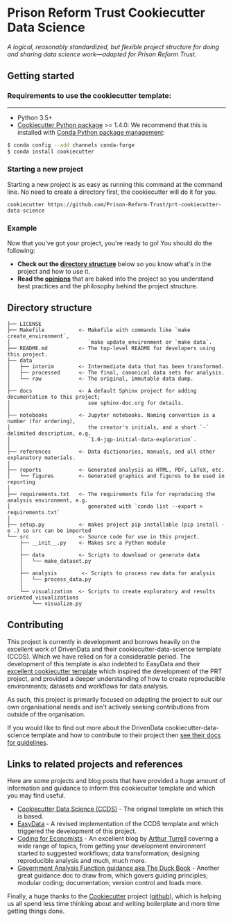 # Prison Reform Trust Cookiecutter Data Science

_A logical, reasonably standardized, but flexible project structure for doing and sharing data science work—adapted for Prison Reform Trust._

## Getting started

### Requirements to use the cookiecutter template:
-----------
 - Python 3.5+
 - [Cookiecutter Python package](http://cookiecutter.readthedocs.org/en/latest/installation.html) >= 1.4.0: We recommend that this is installed with [Conda Python package management](https://docs.conda.io/projects/conda/en/latest/index.html):

``` bash
$ conda config --add channels conda-forge
$ conda install cookiecutter
```

### Starting a new project

Starting a new project is as easy as running this command at the command line. No need to create a directory first, the cookiecutter will do it for you.

```nohighlight
cookiecutter https://github.com/Prison-Reform-Trust/prt-cookiecutter-data-science
```

### Example

Now that you've got your project, you're ready to go! You should do the following:

 - **Check out the [directory structure](#directory-structure)** below so you know what's in the project and how to use it.
 - **Read the [opinions](opinions.md)** that are baked into the project so you understand best practices and the philosophy behind the project structure.
 <!-- - **Read the [using the template](using-the-template.md) guide** to understand how to get started on a project that uses the template. -->


## Directory structure

```nohighlight
├── LICENSE
├── Makefile           <- Makefile with commands like `make create_environment`, 
│                         `make update_environment or `make data`.
├── README.md          <- The top-level README for developers using this project.
├── data
│   ├── interim        <- Intermediate data that has been transformed.
│   ├── processed      <- The final, canonical data sets for analysis.
│   └── raw            <- The original, immutable data dump.
│
├── docs               <- A default Sphinx project for adding documentation to this project; 
│                         see sphinx-doc.org for details.
│
├── notebooks          <- Jupyter notebooks. Naming convention is a number (for ordering),
│                         the creator's initials, and a short `-` delimited description, e.g.
│                         `1.0-jqp-initial-data-exploration`.
│
├── references         <- Data dictionaries, manuals, and all other explanatory materials.
│
├── reports            <- Generated analysis as HTML, PDF, LaTeX, etc.
│   └── figures        <- Generated graphics and figures to be used in reporting
│
├── requirements.txt   <- The requirements file for reproducing the analysis environment, e.g.
│                         generated with `conda list --export > requirements.txt`
│
├── setup.py           <- makes project pip installable (pip install -e .) so src can be imported
└── src                <- Source code for use in this project.
    ├── __init__.py    <- Makes src a Python module
    │
    ├── data           <- Scripts to download or generate data
    │   └── make_dataset.py
    │
    ├── analysis        <- Scripts to process raw data for analysis
    │   └── process_data.py
    │
    └── visualization  <- Scripts to create exploratory and results oriented visualizations
        └── visualize.py
```


## Contributing

This project is currently in development and borrows heavily on the excellent work of DrivenData and their cookiecutter-data-science template (CCDS). Which we have relied on for a considerable period. The development of this template is also indebted to EasyData and their [excellent cookiecutter template](https://github.com/hackalog/easydata) which inspired the development of the PRT project, and provided a deeper understanding of how to create reproducible environments; datasets and workflows for data analysis.

As such, this project is primarily focused on adapting the project to suit our own organisational needs and isn't actively seeking contributions from outside of the organisation.

If you would like to find out more about the DrivenData cookiecutter-data-science template and how to contribute to their project then [see their docs for guidelines](https://drivendata.github.io/cookiecutter-data-science/#contributing).


## Links to related projects and references

Here are some projects and blog posts that have provided a huge amount of information and guidance to inform this cookiecutter template and which you may find useful.

 - [Cookiecutter Data Science (CCDS)](https://drivendata.github.io/cookiecutter-data-science/) - The original template on which this is based.
 - [EasyData](https://github.com/hackalog/easydata/wiki) - A revised implementation of the CCDS template and which triggered the development of this project.
 - [Coding for Economists](https://aeturrell.github.io/coding-for-economists) - An excellent blog by [Arthur Turrell](https://aeturrell.com/) covering a wide range of topics, from getting your development environment started to suggested workflows; data transformation; designing reproducible analysis and much, much more.
 - [Government Analysis Function guidance aka The Duck Book](https://best-practice-and-impact.github.io/qa-of-code-guidance/intro.html) - Another great guidance doc to draw from, which govers guiding principles; modular coding; documentation; version control and loads more.

Finally, a huge thanks to the [Cookiecutter](https://cookiecutter.readthedocs.org/en/latest/) project ([github](https://github.com/audreyr/cookiecutter)), which is helping us all spend less time thinking about and writing boilerplate and more time getting things done.
